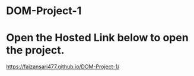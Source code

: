 # DOM-Project-1
# Open the Hosted Link below to open the project.
https://faizansari477.github.io/DOM-Project-1/
